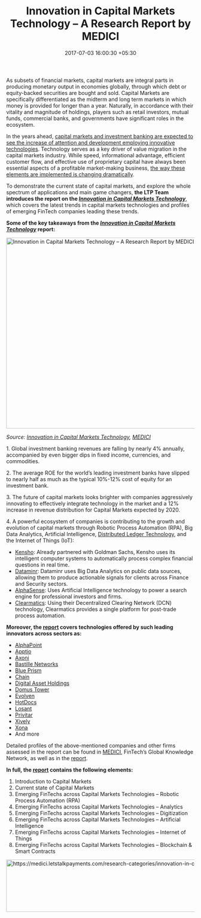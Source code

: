 ﻿---
title: Innovation in Capital Markets Technology – A Research Report by MEDICI
date: 2017-07-03 16:00:30 +05:30
categories:
- Analytics
- Enabling Technologies
- Blockchain
- Capital Markets
- Innovation
- Internet of Things
tags:
- AlphaPoint
- AlphaSense
- Apptio
- Asia
- Axoni
- Bastille Networks
- Blue Prism
- Chain
- Clearmatics
- Dataminr
- Digital Asset Holdings
- Domus Tower
- Europe
- Evolven
- HotDocs
- insights
- Kensho
- Losant
- Privitar
- US
- Xively
- Xona
layout: post
type: post
status: publish
category:
- Blockchain
- Enabling Technologies
- Enabling Technologies
- Analytics
- Capital Markets
- Innovation
- Internet of Things
Markets:
- AlphaPoint
- AlphaSense
- Apptio
- Asia
- Axoni
- Bastille Networks
- Blue Prism
- Chain
- Clearmatics
- Dataminr
- Digital Asset Holdings
- Domus Tower
- Europe
- Evolven
- HotDocs
- insights
- Kensho
- Losant
- Privitar
- US
- Xively
- Xona
Person: Vaed Khurjekar
---

<p>As subsets of financial markets, capital markets are integral parts in producing monetary output in economies globally, through which debt or equity-backed securities are bought and sold. Capital Markets are specifically differentiated as the midterm and long term markets in which money is provided for longer than a year. Naturally, in accordance with their vitality and magnitude of holdings, players such as retail investors, mutual funds, commercial banks, and governments have significant roles in the ecosystem. </p>
<p>In the years ahead, <a href="http://business.nasdaq.com/media/Nasdaq%20Blueprint%20to%20Revitalize%20Capital%20Markets_tcm5044-43175.pdf" target="_blank" rel="noopener noreferrer">capital markets and investment banking are expected to see the increase of attention and development employing innovative technologies</a>. Technology serves as a key driver of value migration in the capital markets industry. While speed, informational advantage, efficient customer flow, and effective use of proprietary capital have always been essential aspects of a profitable market-making business, <a href="https://letstalkpayments.com/era-of-digital-arrival-capital-markets/" target="_blank" rel="noopener noreferrer">the way these elements are implemented is changing dramatically</a>. </p>
<p>To demonstrate the current state of capital markets, and explore the whole spectrum of applications and main game changers, <b>the LTP Team introduces the report on the </b><a href="https://medici.letstalkpayments.com/research-categories/innovation-in-capital-markets-technology" target="_blank" rel="noopener noreferrer"><b><i>Innovation in Capital Markets Technology</i></b></a>, which covers the latest trends in capital markets technologies and profiles of emerging FinTech companies leading these trends. </p>
<p><b>Some of the key takeaways from the </b><a href="https://medici.letstalkpayments.com/research-categories/innovation-in-capital-markets-technology" target="_blank" rel="noopener noreferrer"><b><i>Innovation in Capital Markets Technology</i></b></a><b> report:</b></p>
<p><img class="aligncenter size-full wp-image-26983" src="https://s3-us-west-2.amazonaws.com/go-medici/uploads/2017/07/MEDI-11.png" alt="Innovation in Capital Markets Technology – A Research Report by MEDICI" width="922" height="511" /></p>
<p><i>Source: </i><a href="https://medici.letstalkpayments.com/research-categories/innovation-in-capital-markets-technology" target="_blank" rel="noopener noreferrer"><i>Innovation in Capital Markets Technology</i></a><i>, </i><a href="https://medici.letstalkpayments.com/"><i>MEDICI</i></a></p>
<p>1. Global investment banking revenues are falling by nearly 4% annually, accompanied by even bigger dips in fixed income, currencies, and commodities.</p>
<p>2. The average ROE for the world’s leading investment banks have slipped to nearly half as much as the typical 10%-12% cost of equity for an investment bank. </p>
<p>3. The future of capital markets looks brighter with companies aggressively innovating to effectively integrate technology in the market and a 12% increase in revenue distribution for Capital Markets expected by 2020.</p>
<p>4. A powerful ecosystem of companies is contributing to the growth and evolution of capital markets through Robotic Process Automation (RPA), Big Data Analytics, Artificial Intelligence, <a href="https://letstalkpayments.com/how-blockchain-technology-will-play-an-imperative-role-in-capital-markets/" target="_blank" rel="noopener noreferrer">Distributed Ledger Technology</a>, and the Internet of Things (IoT): </p>
<ul>
<li><a href="https://www.kensho.com/" target="_blank" rel="noopener noreferrer">Kensho</a>: Already partnered with Goldman Sachs, Kensho uses its intelligent computer systems to automatically process complex financial questions in real time.</li>
<li><a href="https://www.dataminr.com/" target="_blank" rel="noopener noreferrer">Dataminr</a>: Dataminr uses Big Data Analytics on public data sources, allowing them to produce actionable signals for clients across Finance and Security sectors.</li>
<li><a href="https://www.alpha-sense.com/" target="_blank" rel="noopener noreferrer">AlphaSense</a>: Uses Artificial Intelligence technology to power a search engine for professional investors and firms.</li>
<li><a href="http://www.clearmatics.com/" target="_blank" rel="noopener noreferrer">Clearmatics</a>: Using their Decentralized Clearing Network (DCN) technology, Clearmatics provides a single platform for post-trade process automation.</li>
</ul>
<p><b>Moreover, the </b><a href="https://medici.letstalkpayments.com/research-categories/innovation-in-capital-markets-technology" target="_blank" rel="noopener noreferrer"><b>report</b></a><b> covers technologies offered by such leading innovators across sectors as:</b></p>
<ul>
<li style="font-weight: 400;"><a href="https://alphapoint.com/" target="_blank" rel="noopener noreferrer">AlphaPoint</a></li>
<li style="font-weight: 400;"><a href="http://www.apptio.com/" target="_blank" rel="noopener noreferrer">Apptio</a></li>
<li style="font-weight: 400;"><a href="https://axoni.com/" target="_blank" rel="noopener noreferrer">Axoni</a></li>
<li style="font-weight: 400;"><a href="https://www.bastille.net/" target="_blank" rel="noopener noreferrer">Bastille Networks</a></li>
<li style="font-weight: 400;"><a href="https://www.blueprism.com/" target="_blank" rel="noopener noreferrer">Blue Prism</a></li>
<li style="font-weight: 400;"><a href="https://chain.com/" target="_blank" rel="noopener noreferrer">Chain</a></li>
<li style="font-weight: 400;"><a href="https://digitalasset.com/" target="_blank" rel="noopener noreferrer">Digital Asset Holdings</a></li>
<li style="font-weight: 400;"><a href="http://domustower.com/" target="_blank" rel="noopener noreferrer">Domus Tower</a></li>
<li style="font-weight: 400;"><a href="https://www.evolven.com/" target="_blank" rel="noopener noreferrer">Evolven</a></li>
<li style="font-weight: 400;"><a href="https://www.hotdocs.com/" target="_blank" rel="noopener noreferrer">HotDocs</a></li>
<li style="font-weight: 400;"><a href="https://www.losant.com/" target="_blank" rel="noopener noreferrer">Losant</a></li>
<li style="font-weight: 400;"><a href="https://www.privitar.com/" target="_blank" rel="noopener noreferrer">Privitar</a></li>
<li style="font-weight: 400;"><a href="https://www.xively.com/" target="_blank" rel="noopener noreferrer">Xively</a></li>
<li style="font-weight: 400;"><a href="https://www.xonasoftware.com/" target="_blank" rel="noopener noreferrer">Xona</a></li>
<li style="font-weight: 400;">And more</li>
</ul>
<p>Detailed profiles of the above-mentioned companies and other firms assessed in the report can be found in <a href="https://medici.letstalkpayments.com/" target="_blank" rel="noopener noreferrer">MEDICI</a>, FinTech’s Global Knowledge Network, as well as in the <a href="https://medici.letstalkpayments.com/research-categories/innovation-in-capital-markets-technology" target="_blank" rel="noopener noreferrer">report</a>. </p>
<p><b>In full, the </b><a href="https://medici.letstalkpayments.com/research-categories/innovation-in-capital-markets-technology" target="_blank" rel="noopener noreferrer"><b>report</b></a><b> contains the following elements: </b></p>
<ol>
<li style="font-weight: 400;">Introduction to Capital Markets</li>
<li style="font-weight: 400;">Current state of Capital Markets</li>
<li style="font-weight: 400;">Emerging FinTechs across Capital Markets Technologies – Robotic Process Automation (RPA)</li>
<li style="font-weight: 400;">Emerging FinTechs across Capital Markets Technologies – Analytics</li>
<li style="font-weight: 400;">Emerging FinTechs across Capital Markets Technologies – Digitization</li>
<li style="font-weight: 400;">Emerging FinTechs across Capital Markets Technologies – Artificial Intelligence</li>
<li style="font-weight: 400;">Emerging FinTechs across Capital Markets Technologies – Internet of Things</li>
<li style="font-weight: 400;">Emerging FinTechs across Capital Markets Technologies – Blockchain &amp; Smart Contracts</li>
</ol>
<p><a href="https://medici.letstalkpayments.com/research-categories/innovation-in-capital-markets-technology" target="_blank" rel="noopener noreferrer"><img class="aligncenter size-full wp-image-26984" src="https://s3-us-west-2.amazonaws.com/go-medici/uploads/2017/07/Button.png" alt="https://medici.letstalkpayments.com/research-categories/innovation-in-capital-markets-technology" width="861" height="140" /></a></p>
